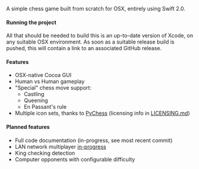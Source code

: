 A simple chess game built from scratch for OSX, entirely using Swift 2.0.

#### Running the project
All that should be needed to build this is an up-to-date version of Xcode, on any suitable OSX environment. As soon as a suitable release build is pushed, this will contain a link to an associated GitHub release.

#### Features
* OSX-native Cocoa GUI
* Human vs Human gameplay
* "Special" chess move support:
  * Castling
  * Queening
  * En Passant's rule
* Multiple icon sets, thanks to [PyChess](https://github.com/pychess/pychess) (licensing info in [LICENSING.md](https://github.com/JackBCousineau/swift-chess/blob/master/LICENSING.md))


#### Planned features
* Full code documentation (in-progress, see most recent commit)
* LAN network multiplayer [in-progress](https://github.com/JackBCousineau/swift-chess/commit/00755a2825a53ec688e2b5618a2901b81ae54cbe)
* King checking detection
* Computer opponents with configurable difficulty